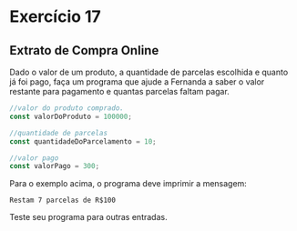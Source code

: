 # Exercício 17

## Extrato de Compra Online

Dado o valor de um produto, a quantidade de parcelas escolhida e quanto já foi pago, faça um programa que ajude a Fernanda a saber o valor restante para pagamento e quantas parcelas faltam pagar.

```javascript
//valor do produto comprado.
const valorDoProduto = 100000;

//quantidade de parcelas
const quantidadeDoParcelamento = 10;

//valor pago
const valorPago = 300;
```

Para o exemplo acima, o programa deve imprimir a mensagem:

```
Restam 7 parcelas de R$100
```

Teste seu programa para outras entradas.


